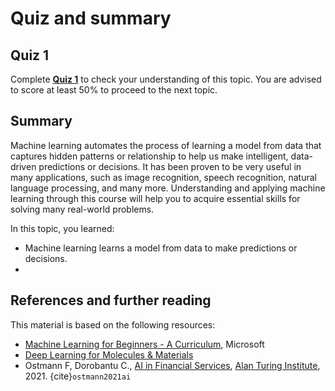 # Quiz and summary

## Quiz 1

Complete [**Quiz 1**](https://docs.google.com/forms/d/e/1FAIpQLSfityFBf4kw12zEBL_dFxu3jQbFHpgHnpCA5C15Ulm6pWpBRw/viewform?usp=share_link) to check your understanding of this topic. You are advised to score at least 50% to proceed to the next topic.

## Summary

Machine learning automates the process of learning a model from data that captures hidden patterns or relationship to help us make intelligent, data-driven predictions or decisions. It has been proven to be very useful in many applications, such as image recognition, speech recognition, natural language processing, and many more. Understanding and applying machine learning through this course will help you to acquire essential skills for solving many real-world problems.

In this topic, you learned:
- Machine learning learns a model from data to make predictions or decisions.
-

## References and further reading

This material is based on the following resources:
- [Machine Learning for Beginners - A Curriculum](https://github.com/microsoft/ML-For-Beginners), Microsoft
- [Deep Learning for Molecules & Materials](https://dmol.pub/)
- Ostmann F, Dorobantu C., [AI in Financial Services](https://www.turing.ac.uk/sites/default/files/2021-06/ati_ai_in_financial_services_lores.pdf), [Alan Turing Institute](https://www.turing.ac.uk/), 2021. {cite}`ostmann2021ai`
